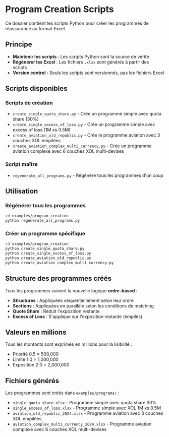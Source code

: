 # Program Creation Scripts

Ce dossier contient les scripts Python pour créer les programmes de réassurance au format Excel.

## Principe

- **Maintenir les scripts** : Les scripts Python sont la source de vérité
- **Régénérer les Excel** : Les fichiers `.xlsx` sont générés à partir des scripts
- **Version control** : Seuls les scripts sont versionnés, pas les fichiers Excel

## Scripts disponibles

### Scripts de création
- `create_single_quota_share.py` - Crée un programme simple avec quota share (30%)
- `create_single_excess_of_loss.py` - Crée un programme simple avec excess of loss (1M xs 0.5M)
- `create_aviation_old_republic.py` - Crée le programme aviation avec 3 couches XOL empilées
- `create_aviation_complex_multi_currency.py` - Crée un programme aviation complexe avec 6 couches XOL multi-devises

### Script maître
- `regenerate_all_programs.py` - Régénère tous les programmes d'un coup

## Utilisation

### Régénérer tous les programmes
```bash
cd examples/program_creation
python regenerate_all_programs.py
```

### Créer un programme spécifique
```bash
cd examples/program_creation
python create_single_quota_share.py
python create_single_excess_of_loss.py
python create_aviation_old_republic.py
python create_aviation_complex_multi_currency.py
```

## Structure des programmes créés

Tous les programmes suivent la nouvelle logique **ordre-based** :
- **Structures** : Appliquées séquentiellement selon leur ordre
- **Sections** : Appliquées en parallèle selon les conditions de matching
- **Quote Share** : Réduit l'exposition restante
- **Excess of Loss** : S'applique sur l'exposition restante (empilés)

## Valeurs en millions

Tous les montants sont exprimés en millions pour la lisibilité :
- Priorité 0.5 = 500,000
- Limite 1.0 = 1,000,000
- Exposition 2.0 = 2,000,000

## Fichiers générés

Les programmes sont créés dans `examples/programs/` :
- `single_quota_share.xlsx` - Programme simple avec quota share 30%
- `single_excess_of_loss.xlsx` - Programme simple avec XOL 1M xs 0.5M
- `aviation_old_republic_2024.xlsx` - Programme aviation avec 3 couches XOL empilées
- `aviation_complex_multi_currency_2024.xlsx` - Programme aviation complexe avec 6 couches XOL multi-devises

